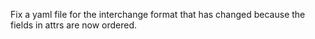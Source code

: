 Fix a yaml file for the interchange format that has changed because the fields in attrs are now ordered.
